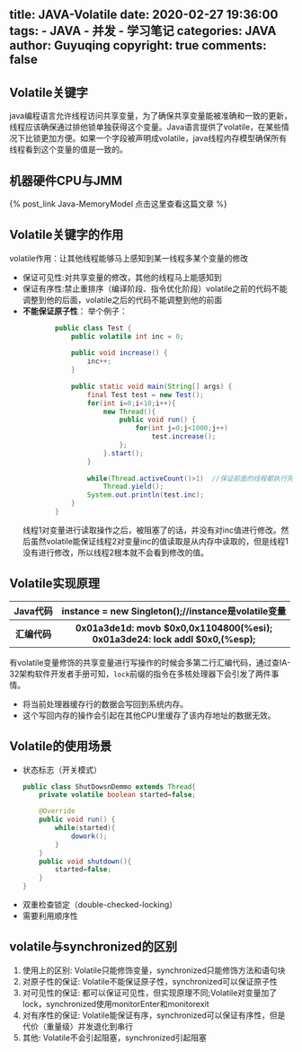 title: JAVA-Volatile
date: 2020-02-27 19:36:00
tags:
    - JAVA
    - 并发
    - 学习笔记
categories: JAVA
author: Guyuqing
copyright: true
comments: false
---
## Volatile关键字
java编程语言允许线程访问共享变量，为了确保共享变量能被准确和一致的更新，线程应该确保通过排他锁单独获得这个变量。Java语言提供了volatile，在某些情况下比锁更加方便。如果一个字段被声明成volatile，java线程内存模型确保所有线程看到这个变量的值是一致的。
## 机器硬件CPU与JMM
{% post_link Java-MemoryModel 点击这里查看这篇文章 %}

## Volatile关键字的作用
volatile作用：让其他线程能够马上感知到某一线程多某个变量的修改
* 保证可见性:对共享变量的修改，其他的线程马上能感知到
* 保证有序性:禁止重排序（编译阶段、指令优化阶段）volatile之前的代码不能调整到他的后面，volatile之后的代码不能调整到他的前面
* **不能保证原子性**：
    举个例子：   
     ```java
             public class Test {
                 public volatile int inc = 0;
             
                 public void increase() {
                     inc++;
                 }
             
                 public static void main(String[] args) {
                     final Test test = new Test();
                     for(int i=0;i<10;i++){
                         new Thread(){
                             public void run() {
                                 for(int j=0;j<1000;j++)
                                     test.increase();
                             };
                         }.start();
                     }
             
                     while(Thread.activeCount()>1)  //保证前面的线程都执行完
                         Thread.yield();
                     System.out.println(test.inc);
                 }
             }
     ```
    线程1对变量进行读取操作之后，被阻塞了的话，并没有对inc值进行修改。然后虽然volatile能保证线程2对变量inc的值读取是从内存中读取的，但是线程1没有进行修改，所以线程2根本就不会看到修改的值。

## Volatile实现原理
<table>
        <tr>
            <th>Java代码</th>
            <th>instance = new Singleton();//instance是volatile变量</th>
        </tr> 
        <tr>
            <th>汇编代码</th>
            <th>0x01a3de1d: movb $0x0,0x1104800(%esi);<br>0x01a3de24: lock  addl $0x0,(%esp);</th>
        </tr> 
</table> 

有volatile变量修饰的共享变量进行写操作的时候会多第二行汇编代码，通过查IA-32架构软件开发者手册可知，`lock`前缀的指令在多核处理器下会引发了两件事情。
* 将当前处理器缓存行的数据会写回到系统内存。
* 这个写回内存的操作会引起在其他CPU里缓存了该内存地址的数据无效。

## Volatile的使用场景
* 状态标志（开关模式）
    ```java
    public class ShutDowsnDemmo extends Thread{
        private volatile boolean started=false;
    
        @Override
        public void run() {
            while(started){
                dowork();
            }
        }
        public void shutdown(){
            started=false;
        }
    }
    ```
* 双重检查锁定（double-checked-locking）
* 需要利用顺序性

## volatile与synchronized的区别
1. 使用上的区别:
    Volatile只能修饰变量，synchronized只能修饰方法和语句块
2. 对原子性的保证:
    Volatile不能保证原子性，synchronized可以保证原子性
3. 对可见性的保证:
    都可以保证可见性，但实现原理不同;Volatile对变量加了lock，synchronized使用monitorEnter和monitorexit
4. 对有序性的保证:
    Volatile能保证有序，synchronized可以保证有序性，但是代价（重量级）并发退化到串行
5. 其他:
    Volatile不会引起阻塞，synchronized引起阻塞







    